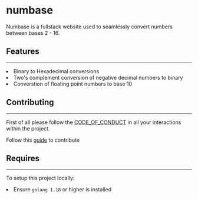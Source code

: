 # numbase

Numbase is a fullstack website used to seamlessly convert numbers between bases 2 - 16.

## Features
<hr>

<li>Binary to Hexadecimal conversions</li>
<li>Two's complement conversion of negative decimal numbers to binary</li>
<li>Converstion of floating point numbers to base 10</li>

## Contributing
<hr>

First of all please follow the [CODE_OF_CONDUCT](https://github.com/AltGophers/numbase/blob/main/CODE_OF_CONDUCT.md) 
in all your interactions within the project.

Follow this [guide](https://github.com/AltGophers/numbase/blob/main/CONTRIBUTING.md) to contribute 

## Requires
<hr>

To setup this project locally:
<li> Ensure <code>golang 1.18</code> or higher is installed</li>
